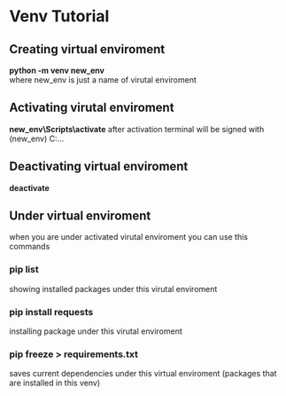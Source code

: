 # Venv Tutorial

## Creating virtual enviroment
<b>python -m venv new_env</b>
</br>where new_env is just a name of virutal enviroment

## Activating virutal enviroment
<b>new_env\Scripts\activate</b>
after activation terminal will be signed with (new_env) C:\...

## Deactivating virtual enviroment
<b>deactivate</b>

## Under virtual enviroment
when you are under activated virutal enviroment you can use this commands

### pip list
showing installed packages under this virutal enviroment

### pip install requests
installing package under this virutal enviroment

### pip freeze > requirements.txt
saves current dependencies under this virtual enviroment (packages that are installed in this venv)